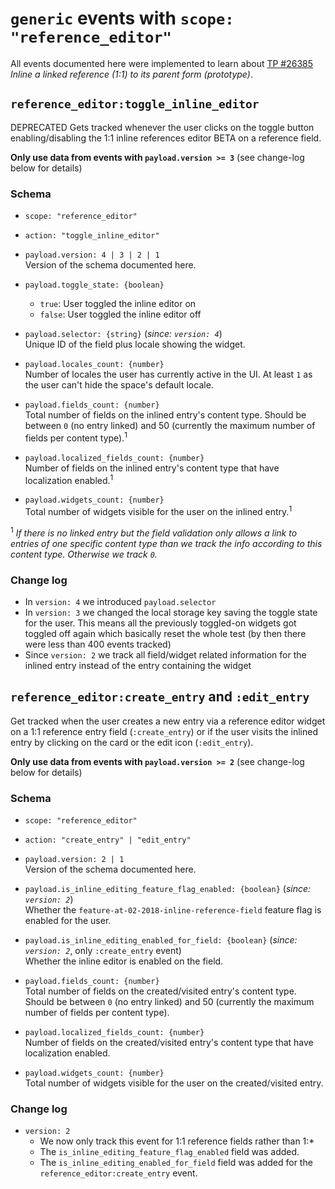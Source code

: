 # `generic` events with `scope: "reference_editor"`
All events documented here were implemented to learn about [TP #26385](https://contentful.tpondemand.com/entity/26385)
_Inline a linked reference (1:1) to its parent form (prototype)_.


## `reference_editor:toggle_inline_editor`
DEPRECATED
Gets tracked whenever the user clicks on the toggle button enabling/disabling the 1:1 inline
references editor BETA on a reference field. 

**Only use data from events with `payload.version >= 3`** (see change-log below for details)

### Schema

- `scope: "reference_editor"`

- `action: "toggle_inline_editor"`

- `payload.version: 4 | 3 | 2 | 1`  
Version of the schema documented here.  

- `payload.toggle_state: {boolean}`
  - `true`: User toggled the inline editor on
  - `false`: User toggled the inline editor off
  
- `payload.selector: {string}` (_since: `version: 4`_)  
Unique ID of the field plus locale showing the widget.

- `payload.locales_count: {number}`  
Number of locales the user has currently active in the UI. At least `1` as the user can't hide the space's default locale.

- `payload.fields_count: {number}`  
Total number of fields on the inlined entry's content type. Should be between `0` (no entry linked) and 50 (currently the maximum number of fields per content type).<sup>1</sup>

- `payload.localized_fields_count: {number}`  
Number of fields on the inlined entry's content type that have localization enabled.<sup>1</sup>

- `payload.widgets_count: {number}`  
Total number of widgets visible for the user on the inlined entry.<sup>1</sup>

<sup>1</sup> _If there is no linked entry but the field validation only allows a link to entries of one specific content type than we track the info according to this content type. Otherwise we track `0`._

### Change log
- In `version: 4` we introduced `payload.selector`
- In `version: 3` we changed the local storage key saving the toggle state for the user. This means all the previously toggled-on widgets got toggled off again which basically reset the whole test (by then there were less than 400 events tracked)
- Since `version: 2` we track all field/widget related information for the inlined entry instead of the entry containing the widget


## `reference_editor:create_entry` and `:edit_entry`

Get tracked when the user creates a new entry via a reference editor widget on a 1:1 reference
entry field (`:create_entry`) or if the user visits the inlined entry by clicking on the card or the edit icon (`:edit_entry`).

**Only use data from events with `payload.version >= 2`** (see change-log below for details)

### Schema

- `scope: "reference_editor"`

- `action: "create_entry" | "edit_entry"`

- `payload.version: 2 | 1`  
Version of the schema documented here.

- `payload.is_inline_editing_feature_flag_enabled: {boolean}` (_since: `version: 2`_)  
Whether the `feature-at-02-2018-inline-reference-field` feature flag is enabled for the user.

- `payload.is_inline_editing_enabled_for_field: {boolean}` (_since: `version: 2`_, only `:create_entry` event)  
Whether the inline editor is enabled on the field.

- `payload.fields_count: {number}`  
Total number of fields on the created/visited entry's content type. Should be between `0` (no entry linked) and 50 (currently the maximum number of fields per content type).

- `payload.localized_fields_count: {number}`  
Number of fields on the created/visited entry's content type that have localization enabled.

- `payload.widgets_count: {number}`  
Total number of widgets visible for the user on the created/visited entry.

### Change log
- `version: 2`
  - We now only track this event for 1:1 reference fields rather than 1:*
  - The `is_inline_editing_feature_flag_enabled` field was added.
  - The `is_inline_editing_enabled_for_field` field was added for the `reference_editor:create_entry` event.
